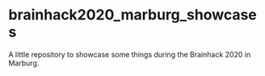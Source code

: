 # brainhack2020_marburg_showcases
A little repository to showcase some things during the Brainhack 2020 in Marburg.
